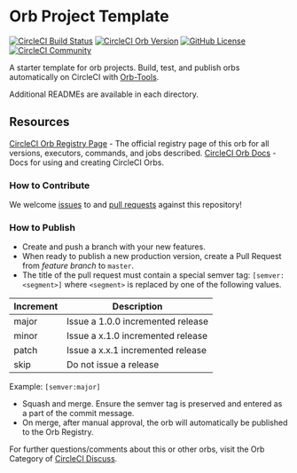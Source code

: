 # Orb Project Template

[![CircleCI Build Status](https://circleci.com/gh/lightspin-tech/lightspin-circleci-orb.svg?style=shield "CircleCI Build Status")](https://circleci.com/gh/lightspin-tech/lightspin-circleci-orb) [![CircleCI Orb Version](https://badges.circleci.com/orbs/lightspin-tech/lightspin.svg)](https://circleci.com/orbs/registry/orb/lightspin-tech/lightspin) [![GitHub License](https://img.shields.io/badge/license-MIT-lightgrey.svg)](https://raw.githubusercontent.com/lightspin-tech/lightspin-circleci-orb/master/LICENSE) [![CircleCI Community](https://img.shields.io/badge/community-CircleCI%20Discuss-343434.svg)](https://discuss.circleci.com/c/ecosystem/orbs)



A starter template for orb projects. Build, test, and publish orbs automatically on CircleCI with [Orb-Tools](https://circleci.com/orbs/registry/orb/circleci/orb-tools).

Additional READMEs are available in each directory.



## Resources

[CircleCI Orb Registry Page](https://circleci.com/orbs/registry/orb/lightspin-tech/lightspin-circleci-orb) - The official registry page of this orb for all versions, executors, commands, and jobs described.
[CircleCI Orb Docs](https://circleci.com/docs/2.0/orb-intro/#section=configuration) - Docs for using and creating CircleCI Orbs.

### How to Contribute

We welcome [issues](https://github.com/lightspin-tech/lightspin-circleci-orb/issues) to and [pull requests](https://github.com/lightspin-tech/lightspin-circleci-orb/pulls) against this repository!

### How to Publish
* Create and push a branch with your new features.
* When ready to publish a new production version, create a Pull Request from _feature branch_ to `master`.
* The title of the pull request must contain a special semver tag: `[semver:<segment>]` where `<segment>` is replaced by one of the following values.

| Increment | Description|
| ----------| -----------|
| major     | Issue a 1.0.0 incremented release|
| minor     | Issue a x.1.0 incremented release|
| patch     | Issue a x.x.1 incremented release|
| skip      | Do not issue a release|

Example: `[semver:major]`

* Squash and merge. Ensure the semver tag is preserved and entered as a part of the commit message.
* On merge, after manual approval, the orb will automatically be published to the Orb Registry.


For further questions/comments about this or other orbs, visit the Orb Category of [CircleCI Discuss](https://discuss.circleci.com/c/orbs).

